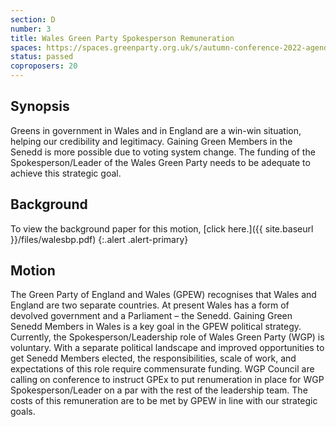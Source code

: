 ```yaml
---
section: D
number: 3
title: Wales Green Party Spokesperson Remuneration
spaces: https://spaces.greenparty.org.uk/s/autumn-conference-2022-agenda-forum/?contentId=101869
status: passed
coproposers: 20
---
```

## Synopsis
Greens in government in Wales and in England are a win-win situation, helping our credibility and legitimacy. Gaining Green Members in the Senedd is more possible due to voting system change. The funding of the Spokesperson/Leader of the Wales Green Party needs to be adequate to achieve this strategic goal.

## Background
To view the background paper for this motion, [click here.]({{ site.baseurl }}/files/walesbp.pdf)
{:.alert .alert-primary}

## Motion
The Green Party of England and Wales (GPEW) recognises that Wales and England are two separate countries. At present Wales has a form of devolved government and a Parliament – the Senedd. Gaining Green Senedd Members in Wales is a key goal in the GPEW political strategy. Currently, the  Spokesperson/Leadership role of Wales Green Party (WGP) is voluntary. With a separate political landscape and improved opportunities to get Senedd Members elected, the responsibilities, scale of work, and expectations of this role require commensurate funding. WGP Council are calling on conference to instruct GPEx to put renumeration in place for WGP Spokesperson/Leader on a par with the rest of the leadership team. The costs of this remuneration are to be met by GPEW in line with our strategic goals.
